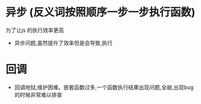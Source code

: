 # 异步 (反义词按照顺序一步一步执行函数)
为了让js 的执行效率更高
- 异步问题,虽然提升了效率但是会导致,执行


# 回调
- 回调地狱,维护困难。嵌套函数过多,一个函数执行结果出现问题,全崩,出现bug的时候非常难以排查